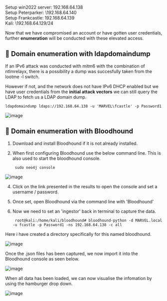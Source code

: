Setup win2022 server: 192.168.64.138  
Setup Peterparker: \192.168.64.140  
Setup Frankcastle: 192.168.64.139  
Kali: \192.168.64.129/24  

Now that we have compromised an account or have gotten user credentials, further **enumeration** will be conducted with these elevated access.

## 🚩 Domain enumeration with ldapdomaindump  

If an IPv6 attack was conducted with mitm6 with the combination of ntlmrelayx, there is a possibility a dump was succesfully taken from the lootme -l switch.  

However if not, and the network does not have IPv6 DHCP enabled but we have user credentials from the **initial attack vectors** we can still query the LDAP to fetch us a LDAP domain dump.

    ldapdomaindump ldaps://192.168.64.138 -u 'MARVEL\fcastle' -p Password1

![image](https://github.com/user-attachments/assets/8e4726f9-f194-41f6-b462-0f3a7380eb3b)

## 🚩 Domain enumeration with Bloodhound

1. Download and install Bloodhound if it is not already installed.  
2. When first configuring Bloodhound use the below command line. This is also used to start the bloodhound console.  

        sudo neo4j console
![image](https://github.com/user-attachments/assets/79d06ce1-3d4c-4ae2-979b-aefed4fa919b)

4. Click on the link presented in the results to open the console and set a username / password.
5. Once set, open Bloodhound via the command line with 'Bloodhound'
6. Now we need to set an 'ingestor' back in terminal to capture the data.

        root@kali:/home/kali/bloodhound# bloodhound-python -d MARVEL.local -u fcastle -p Password1 -ns 192.168.64.138 -c all

Here i have created a directory specifically for this named bloodhound.  

![image](https://github.com/user-attachments/assets/877d6af9-3c85-4913-882d-31953ca84dc4)

Once the .json files has been captured, we now import it into the Bloodhound console as seen below.  

![image](https://github.com/user-attachments/assets/194f69b9-68d0-4419-a906-d02d693daa7c)

When all data has been loaded, we can now visualise the infomation by using the hamburger drop down.  

![image](https://github.com/user-attachments/assets/e897e37e-c646-4b6e-b31d-8deaa9d909c1)



